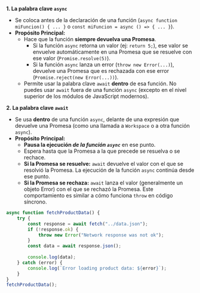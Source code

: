 **1. La palabra clave `async`**

- Se coloca antes de la declaración de una función (`async function miFuncion() { ... }` o `const miFuncion = async () => { ... }`).
- **Propósito Principal:**
    - Hace que la función **siempre devuelva una Promesa**.
        - Si la función `async` retorna un valor (ej: `return 5;`), ese valor se envuelve automáticamente en una Promesa que se resuelve con ese valor (`Promise.resolve(5)`).
        - Si la función `async` lanza un error (`throw new Error(...)`), devuelve una Promesa que es rechazada con ese error (`Promise.reject(new Error(...))`).
    - Permite usar la palabra clave `await` **dentro** de esa función. No puedes usar `await` fuera de una función `async` (excepto en el nivel superior de los módulos de JavaScript modernos).

**2. La palabra clave `await`**

- Se usa **dentro** de una función `async`, delante de una expresión que devuelve una Promesa (como una llamada a `Workspace` o a otra función `async`).
- **Propósito Principal:**
    - **Pausa la ejecución _de la función `async`_** en ese punto.
    - Espera hasta que la Promesa a la que precede se resuelva o se rechace.
    - **Si la Promesa se resuelve:** `await` devuelve el valor con el que se resolvió la Promesa. La ejecución de la función `async` continúa desde ese punto.
    - **Si la Promesa se rechaza:** `await` lanza el valor (generalmente un objeto Error) con el que se rechazó la Promesa. Este comportamiento es similar a cómo funciona `throw` en código síncrono.

```js
async function fetchProductData() {
    try {
        const response = await fetch("../data.json");
        if (!response.ok) {
            throw new Error("Network response was not ok");
        }
        const data = await response.json();
        
        console.log(data);
    } catch (error) {
        console.log(`Error loading product data: ${error}`);
    }
}
fetchProductData();
```